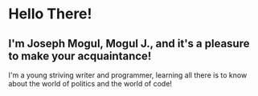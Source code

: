 # Hello There!

## I'm Joseph Mogul, Mogul J., and it's a pleasure to make your acquaintance!

I'm a young striving writer and programmer, learning all there is to know about the world of politics and the world of code!

<!---
Joseph-Mogul/Joseph-Mogul is a ✨ special ✨ repository because its `README.md` (this file) appears on your GitHub profile.
You can click the Preview link to take a look at your changes.
--->
